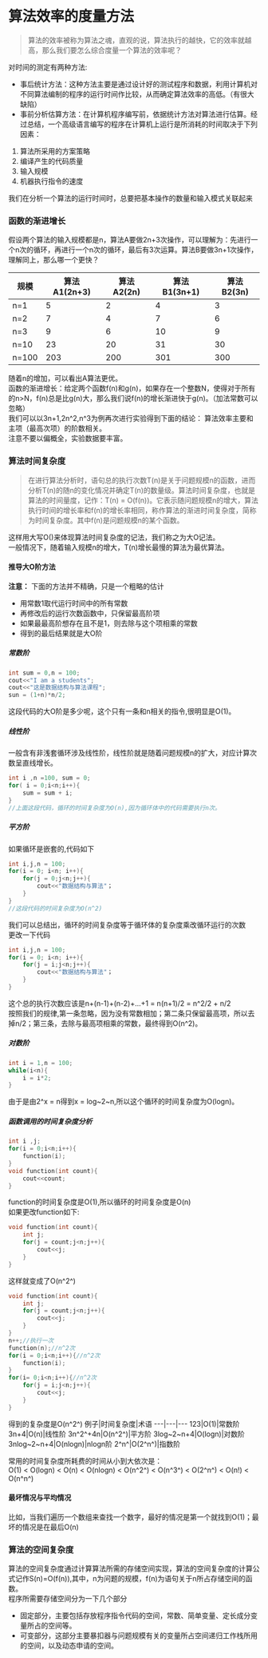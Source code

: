 # 算法效率的度量方法
> 算法的效率被称为算法之魂，直观的说，算法执行的越快，它的效率就越高，那么我们要怎么综合度量一个算法的效率呢？
    
对时间的测定有两种方法:
* 事后统计方法：这种方法主要是通过设计好的测试程序和数据，利用计算机对不同算法编制的程序的运行时间作比较，从而确定算法效率的高低。（有很大缺陷）
* 事前分析估算方法：在计算机程序编写前，依据统计方法对算法进行估算。经过总结，一个高级语言编写的程序在计算机上运行是所消耗的时间取决于下列因素：
1. 算法所采用的方案策略
2. 编译产生的代码质量
3. 输入规模
4. 机器执行指令的速度

我们在分析一个算法的运行时间时，总要把基本操作的数量和输入模式关联起来      
### 函数的渐进增长
假设两个算法的输入规模都是n，算法A要做2n+3次操作，可以理解为：先进行一个n次的循环，再进行一个n次的循环，最后有3次运算。算法B要做3n+1次操作，理解同上，那么哪一个更快？     

规模 | 算法A1(2n+3) | 算法A2(2n) | 算法B1(3n+1) | 算法B2(3n)
---|---|---|---|---
n=1|5|2|4|3
n=2|7|4|7|6
n=3|9|6|10|9
n=10|23|20|31|30
n=100|203|200|301|300
随着n的增加，可以看出A算法更优。        
函数的渐进增长：给定两个函数f(n)和g(n)，如果存在一个整数N，使得对于所有的n>N，f(n)总是比g(n)大，那么我们说f(n)的增长渐进快于g(n)。（加法常数可以忽略）        
我们可以以3n+1,2n^2,n^3为例再次进行实验得到下面的结论：
算法效率主要和主项（最高次项）的阶数相关。      
注意不要以偏概全，实验数据要丰富。

### 算法时间复杂度
> 在进行算法分析时，语句总的执行次数T(n)是关于问题规模n的函数，进而分析T(n)的随n的变化情况并确定T(n)的数量级。算法时间复杂度，也就是算法的时间量度，记作：T(n) = O(f(n))。它表示随问题规模n的增大，算法执行时间的增长率和f(n)的增长率相同，称作算法的渐进时间复杂度，简称为时间复杂度。其中f(n)是问题规模n的某个函数。

这样用大写O()来体现算法时间复杂度的记法，我们称之为大O记法。        
一般情况下，随着输入规模n的增大，T(n)增长最慢的算法为最优算法。     

#### 推导大O阶方法

**注意：** 下面的方法并不精确，只是一个粗略的估计
* 用常数1取代运行时间中的所有常数
* 再修改后的运行次数函数中，只保留最高阶项
* 如果最最高阶想存在且不是1，则去除与这个项相乘的常数
* 得到的最后结果就是大O阶

##### 常数阶
```cpp
int sum = 0,n = 100;
cout<<"I am a students";
cout<<"这是数据结构与算法课程";
sun = (1+n)*n/2;
```
这段代码的大O阶是多少呢，这个只有一条和n相关的指令,很明显是O(1)。       
##### 线性阶      
一般含有非浅套循环涉及线性阶，线性阶就是随着问题规模n的扩大，对应计算次数呈直线增长。
```cpp
int i ,n =100, sum = 0;
for( i = 0;i<n;i++){
    sum = sum + i;
}
//上面这段代码，循环的时间复杂度为O(n),因为循环体中的代码需要执行n次。
```
##### 平方阶
如果循环是嵌套的,代码如下
```cpp
int i,j,n = 100;
for(i = 0; i<n; i++){
    for(j = 0;j<n;j++){
        cout<<"数据结构与算法"；
    }
}
//这段代码的时间复杂度为O(n^2)
```
我们可以总结出，循环的时间复杂度等于循环体的复杂度乘改循环运行的次数        
更改一下代码
```cpp
int i,j,n = 100;
for(i = 0; i<n; i++){
    for(j = i;j<n;j++){
        cout<<"数据结构与算法"；
    }
}
```
这个总的执行次数应该是n+(n-1)+(n-2)+...+1 = n(n+1)/2 = n^2/2 + n/2      
按照我们的规律,第一条忽略，因为没有常数相加；第二条只保留最高项，所以去掉n/2；第三条，去除与最高项相乘的常数，最终得到O(n^2)。        
##### 对数阶
```cpp
int i = 1,n = 100;
while(i<n){
    i = i*2;
}
```
由于是由2^x = n得到x = log~2~n,所以这个循环的时间复杂度为O(logn)。     
##### 函数调用的时间复杂度分析
```cpp
int i ,j;
for(i = 0;i<n;i++){
    function(i);
}
void function(int count){
    cout<<count;
}
```
function的时间复杂度是O(1),所以循环的时间复杂度是O(n)       
如果更改function如下:
```cpp
void function(int count){
    int j;
    for(j = count;j<n;j++){
        cout<<j;
    }
}
```
这样就变成了O(n^2^)
```cpp
void function(int count){
    int j;
    for(j = count;j<n;j++){
        cout<<j;
    }
}
n++;//执行一次
function(n);//n^2次
for(i = 0;i<n;i++){//n^2次
    function(i);
}
for(i= 0;i<n;i++){//n^2次
    for(j = i;j<n;j++){
        cout<<j;
    }
}
```
得到的复杂度是O(n^2^)
例子|时间复杂度|术语
---|---|---
123|O(1)|常数阶
3n+4|O(n)|线性阶
3n^2^+4n|O(n^2^)|平方阶
3log~2~n+4|O(logn)|对数阶
3nlog~2~n+4|O(nlogn)|nlogn阶
2^n^|O(2^n^)|指数阶

常用的时间复杂度所耗费的时间从小到大依次是：        
O(1) < O(logn) < O(n) < O(nlogn) < O(n^2^) < O(n^3^) < O(2^n^) < O(n!) < O(n^n^)
#### 最坏情况与平均情况
比如，当我们遍历一个数组来查找一个数字，最好的情况是第一个就找到O(1)；最坏的情况是在最后O(n)
### 算法的空间复杂度
算法的空间复杂度通过计算算法所需的存储空间实现，算法的空间复杂度的计算公式记作S(n)=O(f(n)),其中，n为问题的规模，f(n)为语句关于n所占存储空间的函数。      
程序所需要存储空间分为一下几个部分      
* 固定部分，主要包括存放程序指令代码的空间，常数、简单变量、定长成分变量所占的空间等。
* 可变部分，这部分主要暴扣器与问题规模有关的变量所占空间递归工作栈所用的空间，以及动态申请的空间。